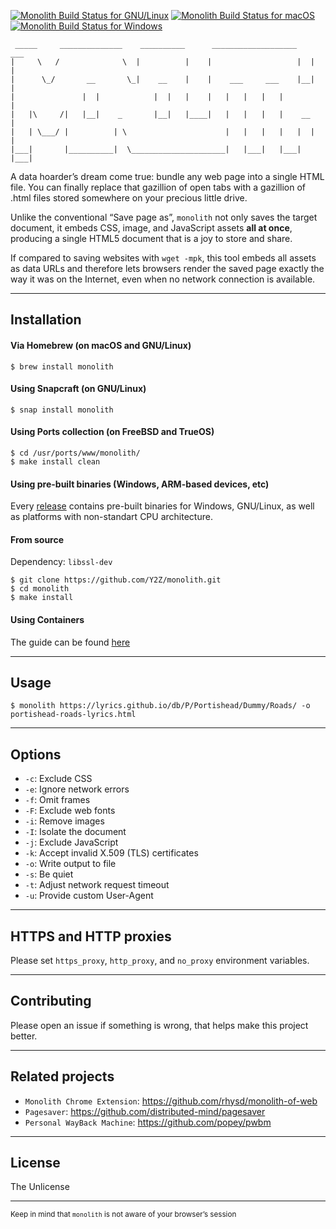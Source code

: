 [![Monolith Build Status for GNU/Linux](https://github.com/Y2Z/monolith/workflows/GNU%2FLinux/badge.svg)](https://github.com/Y2Z/monolith/actions?query=workflow%3AGNU%2FLinux)
[![Monolith Build Status for macOS](https://github.com/Y2Z/monolith/workflows/macOS/badge.svg)](https://github.com/Y2Z/monolith/actions?query=workflow%3AmacOS)
[![Monolith Build Status for Windows](https://github.com/Y2Z/monolith/workflows/Windows/badge.svg)](https://github.com/Y2Z/monolith/actions?query=workflow%3AWindows)

```
 _____     ______________    __________      ___________________    ___
|     \   /              \  |          |    |                   |  |   |
|      \_/       __       \_|    __    |    |    ___     ___    |__|   |
|               |  |            |  |   |    |   |   |   |   |          |
|   |\     /|   |__|    _       |__|   |____|   |   |   |   |    __    |
|   | \___/ |          | \                      |   |   |   |   |  |   |
|___|       |__________|  \_____________________|   |___|   |___|  |___|
```

A data hoarder’s dream come true: bundle any web page into a single HTML file. You can finally replace that gazillion of open tabs with a gazillion of .html files stored somewhere on your precious little drive.

Unlike the conventional “Save page as”, `monolith` not only saves the target document, it embeds CSS, image, and JavaScript assets **all at once**, producing a single HTML5 document that is a joy to store and share.

If compared to saving websites with `wget -mpk`, this tool embeds all assets as data URLs and therefore lets browsers render the saved page exactly the way it was on the Internet, even when no network connection is available.

---------------------------------------------------

## Installation

#### Via Homebrew (on macOS and GNU/Linux)
    $ brew install monolith

#### Using Snapcraft (on GNU/Linux)
    $ snap install monolith

#### Using Ports collection (on FreeBSD and TrueOS)
    $ cd /usr/ports/www/monolith/
    $ make install clean

#### Using pre-built binaries (Windows, ARM-based devices, etc)
Every [release](https://github.com/Y2Z/monolith/releases) contains pre-built binaries for Windows, GNU/Linux, as well as platforms with non-standart CPU architecture.

#### From source

Dependency: `libssl-dev`

    $ git clone https://github.com/Y2Z/monolith.git
    $ cd monolith
    $ make install

#### Using Containers
The guide can be found [here](docs/containers.md)

---------------------------------------------------

## Usage
    $ monolith https://lyrics.github.io/db/P/Portishead/Dummy/Roads/ -o portishead-roads-lyrics.html

---------------------------------------------------

## Options
 - `-c`: Exclude CSS
 - `-e`: Ignore network errors
 - `-f`: Omit frames
 - `-F`: Exclude web fonts
 - `-i`: Remove images
 - `-I`: Isolate the document
 - `-j`: Exclude JavaScript
 - `-k`: Accept invalid X.509 (TLS) certificates
 - `-o`: Write output to file
 - `-s`: Be quiet
 - `-t`: Adjust network request timeout
 - `-u`: Provide custom User-Agent

---------------------------------------------------

## HTTPS and HTTP proxies
Please set `https_proxy`, `http_proxy`, and `no_proxy` environment variables.

---------------------------------------------------

## Contributing
Please open an issue if something is wrong, that helps make this project better.

---------------------------------------------------

## Related projects
 - `Monolith Chrome Extension`: https://github.com/rhysd/monolith-of-web
 - `Pagesaver`: https://github.com/distributed-mind/pagesaver
 - `Personal WayBack Machine`: https://github.com/popey/pwbm

---------------------------------------------------

## License
The Unlicense

---------------------------------------------------

<!-- Microtext -->
<sub>Keep in mind that `monolith` is not aware of your browser’s session</sub>
